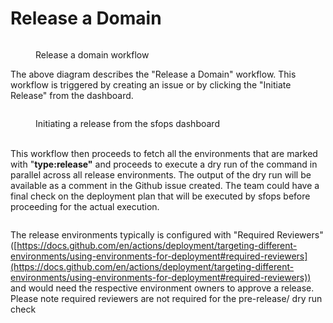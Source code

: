 # Release a Domain

<figure><img src="../../.gitbook/assets/image (1) (1).png" alt=""><figcaption><p>Release a domain workflow</p></figcaption></figure>

The above diagram describes the "Release a Domain" workflow. This workflow is triggered by creating an issue or by clicking the "Initiate Release" from the dashboard.

<figure><img src="../../.gitbook/assets/initiate-release_v2.gif" alt=""><figcaption><p>Initiating a release from the sfops dashboard<br><br></p></figcaption></figure>

This workflow then proceeds to fetch all the environments that are marked with "**type:release"** and proceeds to execute a dry run of the command in parallel across all release environments. The output of the dry run will be available as a comment in the Github issue created. The team could have a final check on the deployment plan that will be executed by sfops before proceeding for the actual execution.

<figure><img src="../../.gitbook/assets/image (2).png" alt=""><figcaption></figcaption></figure>

The release environments typically is configured with "Required Reviewers" ([https://docs.github.com/en/actions/deployment/targeting-different-environments/using-environments-for-deployment#required-reviewers](https://docs.github.com/en/actions/deployment/targeting-different-environments/using-environments-for-deployment#required-reviewers)) and would need the respective environment owners to approve a release. Please note required reviewers are not required for the pre-release/ dry run check
